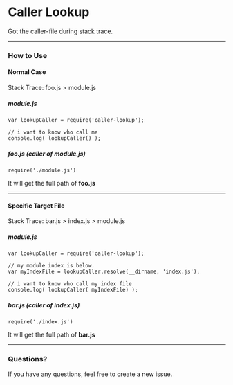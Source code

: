 Caller Lookup
=============
Got the caller-file during stack trace.


---
### How to Use

#### Normal Case

Stack Trace: foo.js > module.js

##### module.js
    var lookupCaller = require('caller-lookup');
    
    // i want to know who call me
    console.log( lookupCaller() ); 
    
    
##### foo.js (caller of module.js)
    require('./module.js')

It will get the full path of **foo.js**

---

#### Specific Target File

Stack Trace: bar.js > index.js > module.js

##### module.js
    var lookupCaller = require('caller-lookup');
    
    // my module index is below.
    var myIndexFile = lookupCaller.resolve(__dirname, 'index.js'); 
    
    // i want to know who call my index file
    console.log( lookupCaller( myIndexFile) ); 
    
    
##### bar.js (caller of index.js)
    require('./index.js')
    
It will get the full path of **bar.js**


---
### Questions?

If you have any questions, feel free to create a new issue.
